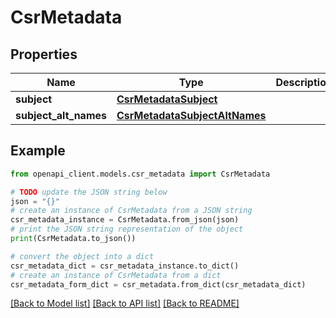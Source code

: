 # CsrMetadata


## Properties

Name | Type | Description | Notes
------------ | ------------- | ------------- | -------------
**subject** | [**CsrMetadataSubject**](CsrMetadataSubject.md) |  | [optional] 
**subject_alt_names** | [**CsrMetadataSubjectAltNames**](CsrMetadataSubjectAltNames.md) |  | [optional] 

## Example

```python
from openapi_client.models.csr_metadata import CsrMetadata

# TODO update the JSON string below
json = "{}"
# create an instance of CsrMetadata from a JSON string
csr_metadata_instance = CsrMetadata.from_json(json)
# print the JSON string representation of the object
print(CsrMetadata.to_json())

# convert the object into a dict
csr_metadata_dict = csr_metadata_instance.to_dict()
# create an instance of CsrMetadata from a dict
csr_metadata_form_dict = csr_metadata.from_dict(csr_metadata_dict)
```
[[Back to Model list]](../README.md#documentation-for-models) [[Back to API list]](../README.md#documentation-for-api-endpoints) [[Back to README]](../README.md)


